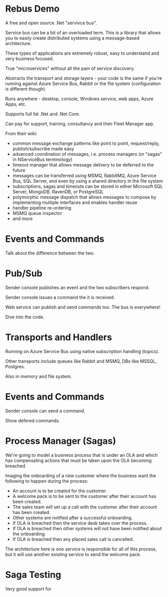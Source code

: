 ﻿# Rebus Demo

A free and open source .Net "servivce bus".

Service bus can be a bit of an overloaded term.  This is a library that allows you to easily create distributed systems using a message-based architecture.

These types of applications are extremely robust, easy to understand and very business focused.

True "microservices" without all the pain of service discovery.

Abstracts the transport and storage layers - your code is the same if you're running against Azure Service Bus, Rabbit or the file system (configuration is different though).

Runs anywhere - desktop, console, Windows service, web apps, Azure Apps, etc.  

Supports full fat .Net and .Net Core.

Can pay for support, training, consultancy and their Fleet Manager app.

From their wiki:

* common message exchange patterns like point to point, request/reply, publish/subscribe made easy
* advanced coordination of messages, i.e. process managers (or "sagas" in NServiceBus terminology)
* timeout manager that allows message delivery to be deferred to the future
* messages can be transferred using MSMQ, RabbitMQ, Azure Service Bus, SQL Server, and even by using a shared directory in the file system
* subscriptions, sagas and timeouts can be stored in either Microsoft SQL Server, MongoDB, RavenDB, or PostgreSQL
* polymorphic message dispatch that allows messages to compose by implementing multiple interfaces and enables handler reuse
* handler pipeline re-ordering
* MSMQ queue inspector
* and more


# Events and Commands

Talk about the difference between the two.

# Pub/Sub

Sender console publishes an event and the two subscribers respond.

Sender console issues a command the it is received.

Web service can publish and send commands too.  The bus is everywhere!

Dive into the code.

# Transports and Handlers

Running on Azure Service Bus using native subscription handling (topics).

Other transports include queues like Rabbit and MSMQ, DBs like MSSQL, Postgres.

Also in memory and file system.


# Events and Commands

Sender console can send a command.

Show defered commands.

# Process Manager (Sagas)

We're going to model a business process that is under an OLA and which has compensating actions that must be taken upon the OLA becoming breached.

Imaging the onboarding of a new customer where the business want the following to happen during the process:

* An account is to be created for the customer.
* A welcome pack is to be sent to the customer after their account has been created.
* The sales team will set up a call with the customer after their account has been created.
* Other systems are notified after a successful onboarding.
* If OLA is breached then the service desk takes over the process.
* If OLA is breached then other systems will not have been notified about the onboarding.
* If OLA is breached then any placed sales call is cancelled.


The architecture here is one service is responsible for all of this process, but it will use another existing service to send the welcome pack.


# Saga Testing

Very good support for